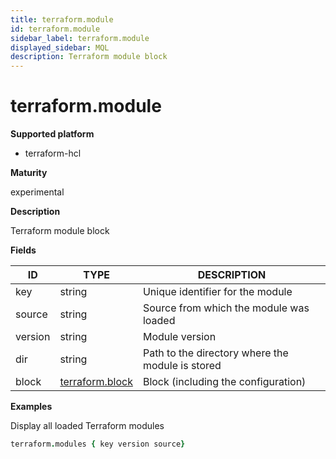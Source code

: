 ```yaml
---
title: terraform.module
id: terraform.module
sidebar_label: terraform.module
displayed_sidebar: MQL
description: Terraform module block
---
```


# terraform.module

**Supported platform**

- terraform-hcl

**Maturity**

experimental

**Description**

Terraform module block

**Fields**

| ID      | TYPE                                  | DESCRIPTION                                      |
| ------- | ------------------------------------- | ------------------------------------------------ |
| key     | string                                | Unique identifier for the module                 |
| source  | string                                | Source from which the module was loaded          |
| version | string                                | Module version                                   |
| dir     | string                                | Path to the directory where the module is stored |
| block   | [terraform.block](terraform.block.md) | Block (including the configuration)              |

**Examples**

Display all loaded Terraform modules

```coffee
terraform.modules { key version source}
```
